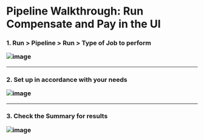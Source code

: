 <h1>Pipeline Walkthrough: Run Compensate and Pay in the UI </h1>

<h3>1.	Run > Pipeline > Run > Type of Job to perform 
  
![image](https://github.com/OlegZas/SAP_Various/assets/115661636/b8ca09d8-4134-4521-98f7-39fcdc9ad933)

***
<h3>2.	Set up in accordance with your needs 

![image](https://github.com/OlegZas/SAP_Various/assets/115661636/e782e1b3-953a-4e87-be59-15a46a3e9f19)

***
<h3>3.	Check the Summary for results 

![image](https://github.com/OlegZas/SAP_Various/assets/115661636/8bed0266-d76d-42e4-9d9b-cfb1c4f9dc2e)


